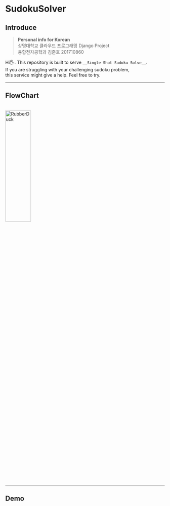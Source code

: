 # SudokuSolver

## Introduce

> __Personal info for Korean__<br>
> 상명대학교 클라우드 프로그래밍 Django Project<br>
> 융합전자공학과 김준호 201710860

Hi🖐. This repository is built to serve `__Single Shot Sudoku Solve__`.<br>
If you are struggling with your challenging sudoku problem,<br>
this service might give a help. Feel free to try.

----------------------------------------------
## FlowChart

<br><img src="https://github.com/comeeasy/SudokuSolver/blob/main/FlowDiagram/flow_diagram.png" width="40%" height="30%" title="px(픽셀) 크기 설정" alt="RubberDuck"></img><br>

----------------------------------------------
## Demo


